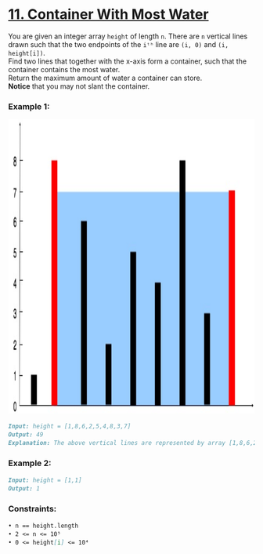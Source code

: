 # [**11. Container With Most Water**](https://leetcode.com/problems/container-with-most-water/description/)

You are given an integer array `height` of length `n`. There are `n` vertical lines drawn such that the two endpoints of the `iᵗʰ` line are `(i, 0)` and `(i, height[i])`.<br>
Find two lines that together with the x-axis form a container, such that the container contains the most water.<br>
Return the maximum amount of water a container can store.<br>
**Notice** that you may not slant the container.<br>

### **Example 1:**

<img src="https://raw.githubusercontent.com/leetcoin-releases/leetcode-solution/refs/heads/main/res/pin/471224809-c4e55b3c-93bd-490d-8408-2bb8d8ac0a9d.jpg" width="1580" height="600"/>

```md
Input: height = [1,8,6,2,5,4,8,3,7]
Output: 49
Explanation: The above vertical lines are represented by array [1,8,6,2,5,4,8,3,7]. In this case, the max area of water (blue section) the container can contain is 49.
```

### **Example 2:**
```md
Input: height = [1,1]
Output: 1
```

### **Constraints:**
```md
• n == height.length
• 2 <= n <= 10⁵
• 0 <= height[i] <= 10⁴
```